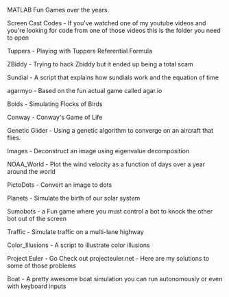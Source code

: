 MATLAB Fun Games over the years.

Screen Cast Codes - If you've watched one of my youtube videos and you're looking for code from one of those videos this is the folder you need to open

Tuppers - Playing with Tuppers Referential Formula

ZBiddy - Trying to hack Zbiddy but it ended up being a total scam

Sundial - A script that explains how sundials work and the equation of time

agarmyo - Based on the fun actual game called agar.io

Boids - Simulating Flocks of Birds

Conway - Conway's Game of Life

Genetic Glider - Using a genetic algorithm to converge on an aircraft that flies.

Images - Deconstruct an image using eigenvalue decomposition

NOAA_World - Plot the wind velocity as a function of days over a year around the world

PictoDots - Convert an image to dots 

Planets - Simulate the birth of our solar system

Sumobots - a Fun game where you must control a bot to knock the other bot out of the screen

Traffic - Simulate traffic on a multi-lane highway

Color_Illusions - A script to illustrate color illusions

Project Euler - Go Check out projecteuler.net - Here are my solutions to some of those problems

Boat - A pretty awesome boat simulation you can run autonomously or even with keyboard inputs
